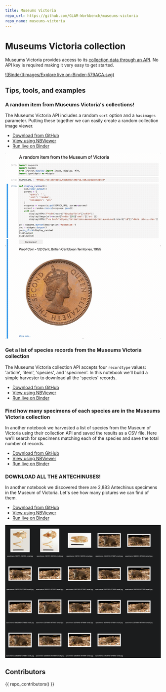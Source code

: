 ```yaml
---
title: Museums Victoria
repo_url: https://github.com/GLAM-Workbench/museums-victoria
repo_name: museums-victoria
---
```


# Museums Victoria collection

Museums Victoria provides access to its [collection data through an API](https://collections.museumsvictoria.com.au/developers). No API key is required making it very easy to get started.

[![Binder](images/Explore live on-Binder-579ACA.svg)](https://mybinder.org/v2/gh/GLAM-Workbench/museums-victoria/master?urlpath=lab)

## Tips, tools, and examples

### A random item from Museums Victoria's collections!

The Museums Victoria API includes a random `sort` option and a `hasimages` parameter. Putting these together we can easily create a random collection image viewer.

* [Download from GitHub](https://github.com/GLAM-Workbench/museums-victoria/blob/master/museumvic-random-item.ipynb)
* [View using NBViewer](https://nbviewer.jupyter.org/github/GLAM-Workbench/museums-victoria/blob/master/museumvic-random-item.ipynb)
* [Run live on Binder](https://mybinder.org/v2/gh/GLAM-Workbench/museums-victoria/master?urlpath=lab%2Ftree%2Fmuseumvic-random-item.ipynb)

![Screencap of random item notebook](images/museumsvic-random.gif)

### Get a list of species records from the Museums Victoria collection

The Museums Victoria collection API accepts four `recordtype` values: 'article', 'item', 'species', and 'specimen'. In this notebook we'll build a simple harvester to download all the 'species' records.

* [Download from GitHub](https://github.com/GLAM-Workbench/museums-victoria/blob/master/museumvic-get-a-list-of-species.ipynb)
* [View using NBViewer](https://nbviewer.jupyter.org/github/GLAM-Workbench/museums-victoria/blob/master/museumvic-get-a-list-of-species.ipynb)
* [Run live on Binder](https://mybinder.org/v2/gh/GLAM-Workbench/museums-victoria/master?urlpath=lab%2Ftree%2Fmuseumvic-get-a-list-of-species.ipynb)

### Find how many specimens of each species are in the Museums Victoria collection

In another notebook we harvested a list of species from the Museum of Victoria using their collection API and saved the results as a CSV file. Here we'll search for specimens matching each of the species and save the total number of records.

* [Download from GitHub](https://github.com/GLAM-Workbench/museums-victoria/blob/master/museumvic-find-specimens-of-each-species.ipynb)
* [View using NBViewer](https://nbviewer.jupyter.org/github/GLAM-Workbench/museums-victoria/blob/master/museumvic-find-specimens-of-each-species.ipynb)
* [Run live on Binder](https://mybinder.org/v2/gh/GLAM-Workbench/museums-victoria/master?urlpath=lab%2Ftree%2Fmuseumvic-find-specimens-of-each-species.ipynb)

### DOWNLOAD ALL THE ANTECHINUSES!

In another notebook we discovered there are 2,883 Antechinus specimens in the Museum of Victoria. Let's see how many pictures we can find of them.

* [Download from GitHub](https://github.com/GLAM-Workbench/museums-victoria/blob/master/museumvic-download-the-antechinuses.ipynb)
* [View using NBViewer](https://nbviewer.jupyter.org/github/GLAM-Workbench/museums-victoria/blob/master/museumvic-download-the-antechinuses.ipynb)
* [Run live on Binder](https://mybinder.org/v2/gh/GLAM-Workbench/museums-victoria/master?urlpath=lab%2Ftree%2Fmuseumvic-download-the-antechinuses.ipynb)

![Thumbnails of Antechinus photos](images/antechinus-images.png)

## Contributors

{{ repo_contributors() }}